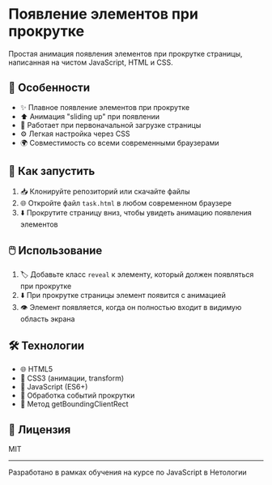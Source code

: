 # Появление элементов при прокрутке

Простая анимация появления элементов при прокрутке страницы, написанная на чистом JavaScript, HTML и CSS.

## 🎯 Особенности

- ✨ Плавное появление элементов при прокрутке
- ⬆️ Анимация "sliding up" при появлении
- 🚀 Работает при первоначальной загрузке страницы
- ⚙️ Легкая настройка через CSS
- 🌍 Совместимость со всеми современными браузерами

## 🚀 Как запустить

1. 📥 Клонируйте репозиторий или скачайте файлы
2. 🌐 Откройте файл `task.html` в любом современном браузере
3. ⬇️ Прокрутите страницу вниз, чтобы увидеть анимацию появления элементов

## 🖱️ Использование

1. 🏷️ Добавьте класс `reveal` к элементу, который должен появляться при прокрутке
2. ⬇️ При прокрутке страницы элемент появится с анимацией
3. 👁️ Элемент появляется, когда он полностью входит в видимую область экрана

## 🛠 Технологии

- 🌐 HTML5
- 🎨 CSS3 (анимации, transform)
- 🚀 JavaScript (ES6+)
- 🔄 Обработка событий прокрутки
- 📏 Метод getBoundingClientRect

## 📝 Лицензия

MIT

---

Разработано в рамках обучения на курсе по JavaScript в Нетологии
